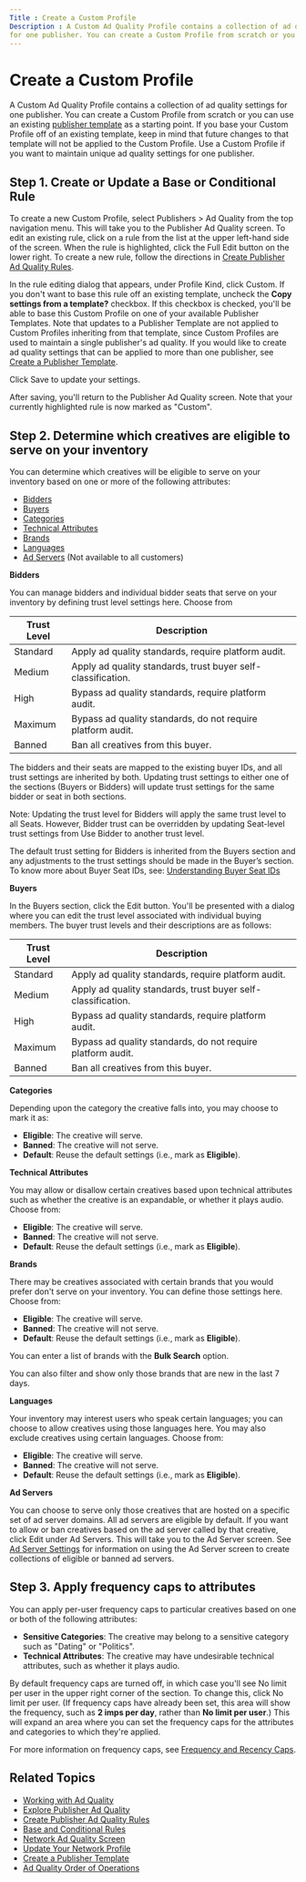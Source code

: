 ```yaml
---
Title : Create a Custom Profile
Description : A Custom Ad Quality Profile contains a collection of ad quality settings
for one publisher. You can create a Custom Profile from scratch or you
---
```



# Create a Custom Profile



A Custom Ad Quality Profile contains a collection of ad quality settings
for one publisher. You can create a Custom Profile from scratch or you
can use an existing
<a href="create-a-publisher-template.html" class="xref">publisher
template</a> as a starting point. If you base your Custom Profile off of
an existing template, keep in mind that future changes to that template
will not be applied to the Custom Profile. Use a Custom Profile if you
want to maintain unique ad quality settings for one publisher.

<div id="ID-000027d8__section-0b5b075d-2299-4462-b228-ed2ee2335638"
>

## Step 1. Create or Update a Base or Conditional Rule

To create a new Custom Profile, select
Publishers
 \>  Ad Quality from the
top navigation menu. This will take you to the Publisher Ad Quality
screen. To edit an existing rule, click on a rule from the list at the
upper left-hand side of the screen. When the rule is highlighted, click
the Full Edit button on the lower
right. To create a new rule, follow the directions in
<a href="create-publisher-ad-quality-rules.html" class="xref">Create
Publisher Ad Quality Rules</a>.

In the rule editing dialog that appears, under
Profile Kind, click
Custom. If you don't want to base this
rule off an existing template, uncheck the **Copy settings from a
template?** checkbox. If this checkbox is checked, you'll be able to
base this Custom Profile on one of your available Publisher Templates.
Note that updates to a Publisher Template are not applied to Custom
Profiles inheriting from that template, since Custom Profiles are used
to maintain a single publisher's ad quality. If you would like to create
ad quality settings that can be applied to more than one publisher, see
<a href="create-a-publisher-template.html" class="xref">Create a
Publisher Template</a>.

Click Save to update your settings.

After saving, you'll return to the Publisher
Ad Quality screen. Note that your currently highlighted rule is
now marked as "Custom".



<div id="ID-000027d8__section-ffa8c489-2d3d-42ee-bfdb-21ec1eb7bb11"
>

## Step 2. Determine which creatives are eligible to serve on your inventory

You can determine which creatives will be eligible to serve on your
inventory based on one or more of the following attributes:

- <a
  href="create-a-custom-profile.html#ID-000027d8__p-dba57d48-5742-4acd-bd44-82ae97e5d440"
  class="xref">Bidders</a>
- <a href="create-a-custom-profile.html#ID-000027d8__p_u2z_jzk_ckb"
  class="xref">Buyers</a>
- <a href="create-a-custom-profile.html#ID-000027d8__p_tf4_kzk_ckb"
  class="xref">Categories</a>
- <a href="create-a-custom-profile.html#ID-000027d8__p_flv_kzk_ckb"
  class="xref">Technical Attributes</a>
- <a href="create-a-custom-profile.html#ID-000027d8__p_uj2_21l_ckb"
  class="xref">Brands</a>
- <a href="create-a-custom-profile.html#ID-000027d8__p_myc_lzk_ckb"
  class="xref">Languages</a>
- <a href="create-a-custom-profile.html#ID-000027d8__ID-00002892"
  class="xref">Ad Servers</a> (Not available to all customers)

**Bidders**

You can manage bidders and individual bidder seats that serve on your
inventory by defining trust level settings here. Choose from

<table id="ID-000027d8__table-5dacbe2b-64ad-4743-b9c2-63f2cb97222a"
class="table">
<thead class="thead">
<tr class="header row">
<th
id="ID-000027d8__table-5dacbe2b-64ad-4743-b9c2-63f2cb97222a__entry__1"
class="entry">Trust Level</th>
<th
id="ID-000027d8__table-5dacbe2b-64ad-4743-b9c2-63f2cb97222a__entry__2"
class="entry">Description</th>
</tr>
</thead>
<tbody class="tbody">
<tr class="odd row">
<td class="entry"
headers="ID-000027d8__table-5dacbe2b-64ad-4743-b9c2-63f2cb97222a__entry__1">Standard</td>
<td class="entry"
headers="ID-000027d8__table-5dacbe2b-64ad-4743-b9c2-63f2cb97222a__entry__2">Apply
ad quality standards, require platform audit.</td>
</tr>
<tr class="even row">
<td class="entry"
headers="ID-000027d8__table-5dacbe2b-64ad-4743-b9c2-63f2cb97222a__entry__1">Medium</td>
<td class="entry"
headers="ID-000027d8__table-5dacbe2b-64ad-4743-b9c2-63f2cb97222a__entry__2">Apply
ad quality standards, trust buyer self-classification.</td>
</tr>
<tr class="odd row">
<td class="entry"
headers="ID-000027d8__table-5dacbe2b-64ad-4743-b9c2-63f2cb97222a__entry__1">High</td>
<td class="entry"
headers="ID-000027d8__table-5dacbe2b-64ad-4743-b9c2-63f2cb97222a__entry__2">Bypass
ad quality standards, require platform audit.</td>
</tr>
<tr class="even row">
<td class="entry"
headers="ID-000027d8__table-5dacbe2b-64ad-4743-b9c2-63f2cb97222a__entry__1">Maximum</td>
<td class="entry"
headers="ID-000027d8__table-5dacbe2b-64ad-4743-b9c2-63f2cb97222a__entry__2">Bypass
ad quality standards, do not require platform audit.</td>
</tr>
<tr class="odd row">
<td class="entry"
headers="ID-000027d8__table-5dacbe2b-64ad-4743-b9c2-63f2cb97222a__entry__1">Banned</td>
<td class="entry"
headers="ID-000027d8__table-5dacbe2b-64ad-4743-b9c2-63f2cb97222a__entry__2">Ban
all creatives from this buyer.</td>
</tr>
</tbody>
</table>

<div id="ID-000027d8__p-bcdcaad3-9e18-427b-9fd6-6f995c6f01a5" >

The bidders and their seats are mapped to the existing buyer IDs, and
all trust settings are inherited by both. Updating trust settings to
either one of the sections (Buyers or Bidders) will update trust
settings for the same bidder or seat in both sections.

<div id="ID-000027d8__note-a37c50d0-9ebf-4569-a828-65e3cc8a11fa"


Note: Updating the trust level for
Bidders will apply the same trust level to all Seats. However, Bidder
trust can be overridden by updating Seat-level trust settings from
Use Bidder to another trust level.





The default trust setting for Bidders is inherited from the Buyers
section and any adjustments to the trust settings should be made in the
Buyer’s section. To know more about Buyer Seat IDs, see: <a
href="https://docs.xandr.com/bundle/monetize_monetize-standard/page/topics/understanding-buyer-seat-ids.html"
class="xref" target="_blank">Understanding Buyer Seat IDs</a>

**Buyers**

In the Buyers section, click the
Edit button. You'll be presented with
a dialog where you can edit the trust level associated with individual
buying members. The buyer trust levels and their descriptions are as
follows:

<table class="table">
<thead class="thead">
<tr class="header row">
<th
id="ID-000027d8__section-ffa8c489-2d3d-42ee-bfdb-21ec1eb7bb11__entry__13"
class="entry">Trust Level</th>
<th
id="ID-000027d8__section-ffa8c489-2d3d-42ee-bfdb-21ec1eb7bb11__entry__14"
class="entry">Description</th>
</tr>
</thead>
<tbody class="tbody">
<tr class="odd row">
<td class="entry"
headers="ID-000027d8__section-ffa8c489-2d3d-42ee-bfdb-21ec1eb7bb11__entry__13">Standard</td>
<td class="entry"
headers="ID-000027d8__section-ffa8c489-2d3d-42ee-bfdb-21ec1eb7bb11__entry__14">Apply
ad quality standards, require platform audit.</td>
</tr>
<tr class="even row">
<td class="entry"
headers="ID-000027d8__section-ffa8c489-2d3d-42ee-bfdb-21ec1eb7bb11__entry__13">Medium</td>
<td class="entry"
headers="ID-000027d8__section-ffa8c489-2d3d-42ee-bfdb-21ec1eb7bb11__entry__14">Apply
ad quality standards, trust buyer self-classification.</td>
</tr>
<tr class="odd row">
<td class="entry"
headers="ID-000027d8__section-ffa8c489-2d3d-42ee-bfdb-21ec1eb7bb11__entry__13">High</td>
<td class="entry"
headers="ID-000027d8__section-ffa8c489-2d3d-42ee-bfdb-21ec1eb7bb11__entry__14">Bypass
ad quality standards, require platform audit.</td>
</tr>
<tr class="even row">
<td class="entry"
headers="ID-000027d8__section-ffa8c489-2d3d-42ee-bfdb-21ec1eb7bb11__entry__13">Maximum</td>
<td class="entry"
headers="ID-000027d8__section-ffa8c489-2d3d-42ee-bfdb-21ec1eb7bb11__entry__14">Bypass
ad quality standards, do not require platform audit.</td>
</tr>
<tr class="odd row">
<td class="entry"
headers="ID-000027d8__section-ffa8c489-2d3d-42ee-bfdb-21ec1eb7bb11__entry__13">Banned</td>
<td class="entry"
headers="ID-000027d8__section-ffa8c489-2d3d-42ee-bfdb-21ec1eb7bb11__entry__14">Ban
all creatives from this buyer.</td>
</tr>
</tbody>
</table>

**Categories**

Depending upon the category the creative falls into, you may choose to
mark it as:

- **Eligible**: The creative will serve.
- **Banned**: The creative will not serve.
- **Default**: Reuse the default settings (i.e., mark as **Eligible**).

**Technical Attributes**

You may allow or disallow certain creatives based upon technical
attributes such as whether the creative is an expandable, or whether it
plays audio. Choose from:

- **Eligible**: The creative will serve.
- **Banned**: The creative will not serve.
- **Default**: Reuse the default settings (i.e., mark as **Eligible**).

**Brands**

There may be creatives associated with certain brands that you would
prefer don't serve on your inventory. You can define those settings
here. Choose from:

- **Eligible**: The creative will serve.
- **Banned**: The creative will not serve.
- **Default**: Reuse the default settings (i.e., mark as **Eligible**).

You can enter a list of brands with the **Bulk Search** option.

You can also filter and show only those brands that are new in the last
7 days.

**Languages**

Your inventory may interest users who speak certain languages; you can
choose to allow creatives using those languages here. You may also
exclude creatives using certain languages. Choose from:

- **Eligible**: The creative will serve.
- **Banned**: The creative will not serve.
- **Default**: Reuse the default settings (i.e., mark as **Eligible**).

**Ad Servers**

You can choose to serve only those creatives that are hosted on a
specific set of ad server domains. All ad servers are eligible by
default. If you want to allow or ban creatives based on the ad server
called by that creative, click Edit
under Ad Servers. This will take you
to the Ad Server screen. See
<a href="ad-server-settings.html" class="xref">Ad Server Settings</a>
for information on using the Ad Server
screen to create collections of eligible or banned ad servers.



<div id="ID-000027d8__section-da9b988f-0128-4b27-a918-5e8220b278b9"
>

## Step 3. Apply frequency caps to attributes

You can apply per-user frequency caps to particular creatives based on
one or both of the following attributes:

- **Sensitive Categories**: The creative may belong to a sensitive
  category such as "Dating" or "Politics".
- **Technical Attributes**: The creative may have undesirable technical
  attributes, such as whether it plays audio.

By default frequency caps are turned off, in which case you'll see
No limit per user in the upper right
corner of the section. To change this, click
No limit per user. (If frequency caps
have already been set, this area will show the frequency, such as **2
imps per day**, rather than **No limit per user**.) This will expand an
area where you can set the frequency caps for the attributes and
categories to which they're applied.

For more information on frequency caps, see
<a href="frequency-and-recency-caps.html" class="xref"
title="From the Audience &amp; Location Targeting section, you can apply frequency and recency caps to your line item to prevent overexposure by limiting how many (frequency) and how often (recency) creatives are shown to a user. You can use the Creative Frequency and Recency Report to view how often and how frequently users are viewing a specific advertiser&#39;s creatives.">Frequency
and Recency Caps</a>.



<div id="ID-000027d8__section-986e196f-78ec-4d00-b2ba-0ec565b2be59"
>

## Related Topics

- <a href="working-with-publisher-ad-quality.html" class="xref">Working
  with Ad Quality</a>
- <a href="explore-publisher-ad-quality.html" class="xref">Explore
  Publisher Ad Quality</a>
- <a href="create-publisher-ad-quality-rules.html" class="xref">Create
  Publisher Ad Quality Rules</a>
- <a href="base-and-conditional-rules.html" class="xref">Base and
  Conditional Rules</a>
- <a href="network-ad-quality-screen.html" class="xref">Network Ad Quality
  Screen</a>
- <a href="update-your-network-profile.html" class="xref">Update Your
  Network Profile</a>
- <a href="create-a-publisher-template.html" class="xref">Create a
  Publisher Template</a>
- <a href="ad-quality-order-of-operations.html" class="xref">Ad Quality
  Order of Operations</a>






